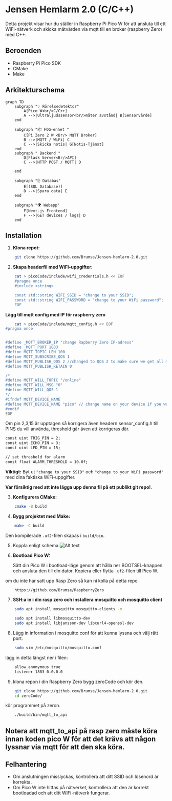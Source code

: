 # Jensen Hemlarm 2.0 (C/C++)

Detta projekt visar hur du ställer in Raspberry Pi Pico W för att ansluta till ett WiFi-nätverk och skicka mätvärden via mqtt till en broker (raspberry Zero) med C++.

## Beroenden

* Raspberry Pi Pico SDK
* CMake
* Make
## Arkitekturschema
```mermaid
graph TD
    subgraph "💡 Rörelsedetektor"
        A[Pico W<br/>C/C++]
        A -->|Ultraljudssensor<br/>mäter avstånd| B[Sensorvärde]
    end

    subgraph "📦 FOG-enhet "
        C[Pi Zero 2 W <Br/> MQTT Broker]
        B -->|MQTT / WiFi| C
        C -->|Skicka notis| G[Notis-Tjänst]
    end
    subgraph " Backend "
        D[Flask Server<Br/>API]
        C -->|HTTP POST / MQTT| D
        
    end

    subgraph "🗄️ Databas"
        E[(SQL Database)]
        D -->|Spara data| E
    end

    subgraph "🌍 Webapp"
        F[Next.js Frontend]
        F -->|GET devices / logs| D
    end
```


## Installation

1.  **Klona repot:**

```bash
    git clone https://github.com/Brumse/Jensen-hemlarm-2.0.git
```

2.  **Skapa headerfil med WiFi-uppgifter:**
```bash
    cat > picoCode/include/wifi_credentials.h << EOF
    #pragma once
    #include <string>

    const std::string WIFI_SSID = "change to your SSID";
    const std::string WIFI_PASSWORD = "change to your WiFi password";
    EOF
```
**Lägg till mqtt config med IP för raspberry zero**
```bash
    cat > picoCode/include/mqtt_config.h << EOF
#pragma once


#define _MQTT_BROKER_IP "change Rapberry Zero IP-adress"
#define _MQTT_PORT 1883
#define MQTT_TOPIC_LEN 100
#define MQTT_SUBSCRIBE_QOS 1
#define MQTT_PUBLISH_QOS 2 //changed to QOS 2 to make sure we get all messages
#define MQTT_PUBLISH_RETAIN 0

/*
#define MQTT_WILL_TOPIC "/online"
#define MQTT_WILL_MSG "0"
#define MQTT_WILL_QOS 1
*/
#ifndef MQTT_DEVICE_NAME
#define MQTT_DEVICE_NAME "pico" // change name on your device if you want..
#endif
EOF
```
Om pin 2,3,15 är upptagen så korrigera även headern sensor_config.h till PINS du vill använda, threshold går även att korrigeras där.
```bash
const uint TRIG_PIN = 2; 
const uint ECHO_PIN = 3;
const uint LED_PIN = 15;

// set threshold for alarm
const float ALARM_THRESHOLD = 10.0f;
````


**Viktigt:** Byt ut `"change to your SSID"` och `"change to your WiFi password"` med dina faktiska WiFi-uppgifter. 
    
**Var försiktig med att inte lägga upp denna fil på ett publikt git repo!**.

3.  **Konfigurera CMake:**
```bash
    cmake -B build
```

4.  **Bygg projektet med Make:**

```bash
    make -C build
```
Den kompilerade `.uf2`-filen skapas i `build/bin`.

5. Koppla enligt schema 
![Alt text](https://github.com/Brumse/Jensen-hemlarm-2.0/blob/main/images/completeproduct.png?raw=true "Title")


7.  **Bootload Pico W:**

    Sätt din Pico W i bootload-läge genom att hålla ner BOOTSEL-knappen och ansluta den till din dator. Kopiera eller flytta `.uf2`-filen till Pico W.

om du inte har satt upp Rasp Zero så kan ni kolla på detta repo
```bash
    https://github.com/Brumse/RaspberryZero
```

7. **SSH:a in i din rasp zero och installera mosquitto och mosquitto client**
    
```bash 
    sudo apt install mosquitto mosquitto-clients -y
``` 
```bash
    sudo apt install libmosquitto-dev
    sudo apt install libjansson-dev libcurl4-openssl-dev
```
8. Lägg in information i mosquitto conf för att kunna lyssna och välj rätt port.
```bash
    sudo vim /etc/mosquitto/mosquitto.conf
```
lägg in detta längst ner i filen:
```bash 
    allow_anonymous true
    listener 1883 0.0.0.0
```

9. klona repon i din Raspberry Zero bygg zeroCode och kör den.
```bash
    git clone https://github.com/Brumse/Jensen-hemlarm-2.0.git
    cd zeroCode/
```
kör programmet på zeron.
```bash
    ./build/bin/mqtt_to_api
```

## Notera att mqtt_to_api på rasp zero  måste köra innan koden pico W för att det krävs att någon lyssnar via mqtt för att den ska köra.
## Felhantering

* Om anslutningen misslyckas, kontrollera att ditt SSID och lösenord är korrekta.
* Om Pico W inte hittas på nätverket, kontrollera att den är korrekt bootloadad och att ditt WiFi-nätverk fungerar.
